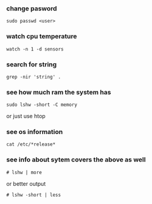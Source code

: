 ### change pasword
```
sudo passwd <user>
```


### watch cpu temperature
```
watch -n 1 -d sensors
```

### search for string
```
grep -nir 'string' .
``` 

### see how much ram the system has
```
sudo lshw -short -C memory
```
or just use htop


### see os information
```
cat /etc/*release*
```

### see info about sytem covers the above as well
```
# lshw | more
```
or better output

```
# lshw -short | less
```


